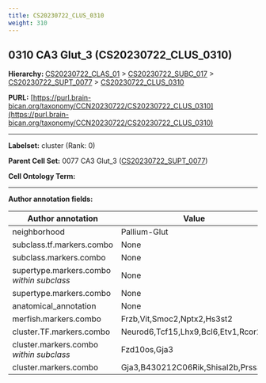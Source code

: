 ```yaml
---
title: CS20230722_CLUS_0310
weight: 310
---
```

## 0310 CA3 Glut_3 (CS20230722_CLUS_0310)
<b>Hierarchy: </b>
[CS20230722_CLAS_01](../CS20230722_CLAS_01) >
[CS20230722_SUBC_017](../CS20230722_SUBC_017) >
[CS20230722_SUPT_0077](../CS20230722_SUPT_0077) >
[CS20230722_CLUS_0310](../CS20230722_CLUS_0310)

**PURL:** [https://purl.brain-bican.org/taxonomy/CCN20230722/CS20230722_CLUS_0310](https://purl.brain-bican.org/taxonomy/CCN20230722/CS20230722_CLUS_0310)

---


**Labelset:** cluster (Rank: 0)

**Parent Cell Set:** 0077 CA3 Glut_3 ([CS20230722_SUPT_0077](../CS20230722_SUPT_0077))



**Cell Ontology Term:** 

[MARKER GENES.]: #


---

[TRANSFERRED ANNOTATIONS.]: #


[AUTHOR ANNOTATION FIELDS.]: #


**Author annotation fields:**

| Author annotation | Value |
|-------------------|-------|
|neighborhood|Pallium-Glut|
|subclass.tf.markers.combo|None|
|subclass.markers.combo|None|
|supertype.markers.combo _within subclass_|None|
|supertype.markers.combo|None|
|anatomical_annotation|None|
|merfish.markers.combo|Frzb,Vit,Smoc2,Nptx2,Hs3st2|
|cluster.TF.markers.combo|Neurod6,Tcf15,Lhx9,Bcl6,Etv1,Rcor2|
|cluster.markers.combo _within subclass_|Fzd10os,Gja3|
|cluster.markers.combo|Gja3,B430212C06Rik,Shisal2b,Prss35|

